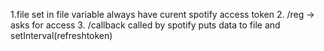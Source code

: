 1.file set in file variable always have curent spotify access token
2. <url>/reg -> asks for access
3. <url>/callback called by spotify puts data to file and setInterval(refreshtoken)
